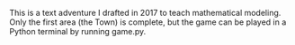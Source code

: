 This is a text adventure I drafted in 2017 to teach mathematical modeling.
Only the first area (the Town) is complete, but the game can be played in a
Python terminal by running game.py.
